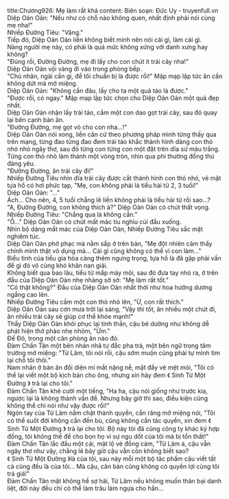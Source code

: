 title:Chương926: Mẹ làm rất khá
content:
Biên soạn: Đức Uy - truyenfull.vn<br>Diệp Oản Oản: "Nếu như có chỗ nào không quen, nhất định phải nói cùng mẹ nha!"<br>Nhiếp Đường Tiêu: "Vâng."<br>Tiếp đó, Diệp Oản Oản liền không biết mình nên nói cái gì, làm cái gì.<br>Nàng người mẹ này, có phải là quá mức không xứng với danh xưng hay không?<br>"Đúng rồi, Đường Đường, mẹ đi lấy cho con chút ít trái cây nha!"<br>Diệp Oản Oản vội vàng đi vào trong phòng bếp.<br>"Chủ nhân, ngài cần gì, để tôi chuẩn bị là được rồi!" Mập mạp lập tức ân cần không dứt mà mở miệng.<br>Diệp Oản Oản: "Không cần đâu, lấy cho ta một quả táo là được."<br>"Được rồi, có ngay." Mập mạp lập tức chọn cho Diệp Oản Oản một quả đẹp nhất.<br>Diệp Oản Oản nhận lấy trái táo, cầm một con dao gọt trái cây, sau đó quay lại bên cạnh bàn ăn.<br>"Đường Đường, mẹ gọt vỏ cho con nha...!"<br>Diệp Oản Oản nói xong, liền căn cứ theo phương pháp mình từng thấy qua trên mạng, từng đao từng đao đem trái táo khắc thành hình dáng con thỏ nhỏ nhỏ ngây thơ, sau đó từng con từng con một đặt trên dĩa sứ màu trắng.<br>Từng con thỏ nhỏ làm thành một vòng tròn, nhìn qua phi thường đồng thú đáng yêu.<br>"Đường Đường, ăn trái cây đi!"<br>Nhiếp Đường Tiêu nhìn dĩa trái cây được cắt thành hình con thỏ nhỏ, vẻ mặt tựa hồ có hơi phức tạp, "Mẹ, con không phải là tiểu hài tử 2, 3 tuổi!"<br>Diệp Oản Oản: "..."<br>Ách... Cho nên, 4, 5 tuổi chẳng lẽ liền không phải là tiểu hài tử rồi sao...?<br>"A, Đường Đường, con không thích à?" Diệp Oản Oản có chút thất vọng.<br>Nhiếp Đường Tiêu: "Chẳng qua là không cần."<br>"Ồ..." Diệp Oản Oản có chút mất mác tiu nghỉu cúi đầu xuống.<br>Nhìn bộ dáng mất mác của Diệp Oản Oản, Nhiếp Đường Tiêu sắc mặt nghiêm túc.<br>Diệp Oản Oản phờ phạc mà nằm sấp ở trên bàn, "Mẹ đột nhiên cảm thấy chính mình thật vô dụng mà... Cái gì cũng không có thể vì con làm..."<br>Biểu tình của tiểu gia hỏa càng thêm ngưng trọng, tựa hồ là đã gặp phải vấn đề gì đó vô cùng khó khăn nan giải.<br>Không biết qua bao lâu, tiểu tử mấp máy môi, sau đó đưa tay nhỏ ra, ở trên đầu của Diệp Oản Oản nhẹ nhàng sờ sờ: "Mẹ làm rất tốt."<br>"Có thật không?" Đầu của Diệp Oản Oản nhất thời như hoa hướng dương ngẩng cao lên.<br>Nhiếp Đường Tiêu cầm một con thỏ nhỏ lên, "Ừ, con rất thích."<br>Diệp Oản Oản sau cơn mưa trời lại sáng, "Vậy thì tốt, ăn nhiều một chút đi, ăn nhiều trái cây sẽ giúp cơ thể khỏe mạnh!"<br>Thấy Diệp Oản Oản khôi phục lại tinh thần, cậu bé dường như không dễ phát hiện thở phào nhẹ nhõm, "Ừm."<br>Đế Đô, trong một căn phòng ăn nào đó.<br>Đàm Chấn Tân một bên nhàn nhã tự đắc pha trà, một bên ngữ trọng tâm trường mở miệng: "Từ Lâm, tôi nói rồi, cậu sớm muộn cũng phải tự mình tìm lại chỗ tôi thôi."<br>Nam nhân ở bàn ăn đối diện mí mắt nặng nề, mặt đầy vẻ mệt mỏi, "Tôi có thể lại viết một bộ kịch bản cho ông, nhưng xin hãy đem 《 Sinh Tử Một Đường 》 trả lại cho tôi."<br>Đàm Chấn Tân khẽ cười một tiếng, "Ha ha, cậu nói giống như trước kia, ngược lại là không thành vấn đề. Nhưng bây giờ thì sao, điều kiện cũng không thể chỉ nói như vậy được rồi!"<br>Ngón tay của Từ Lâm nắm chặt thành quyền, cắn răng mở miệng nói, "Tôi có thể suốt đời không cần đền bù, cũng không cần tác quyền, xin đem 《 Sinh Tử Một Đường 》 trả lại cho tôi. Bộ này tôi đã cũng công ty khác ký hợp đồng, tôi không thể để cho bọn họ vì sự ngu dốt của tôi mà bị tổn thất!"<br>Đàm Chấn Tân lắc đầu một cái, mặt lộ vẻ đồng cảm, "Từ Lâm à, cậu vẫn ngây thơ như vậy, chẳng lẽ bây giờ cậu vẫn còn không biết sao?<br>《 Sinh Tử Một Đường 》là của tôi, sau này mỗi một bộ tác phẩm cậu viết tất cả cũng đều là của tôi... Mà cậu, căn bản cũng không có quyền lợi cùng tôi trả giá!"<br>Đàm Chấn Tân mặt không hề sợ hãi, Từ Lâm nếu không muốn thân bại danh liệt, đời này đều chỉ có thể làm trâu làm ngựa cho hắn...